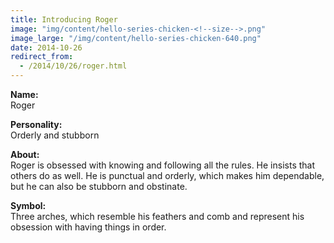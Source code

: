 ```yaml
---
title: Introducing Roger
image: "img/content/hello-series-chicken-<!--size-->.png"
image_large: "/img/content/hello-series-chicken-640.png"
date: 2014-10-26
redirect_from:
  - /2014/10/26/roger.html
---
```


**Name:**<br>
Roger

**Personality:**<br>
Orderly and stubborn

**About:**<br>
Roger is obsessed with knowing and following all the rules.
He insists that others do as well.
He is punctual and orderly, which makes him dependable, 
but he can also be stubborn and obstinate.

**Symbol:**<br>
Three arches, which resemble his feathers and comb and represent his obsession with having things in order.